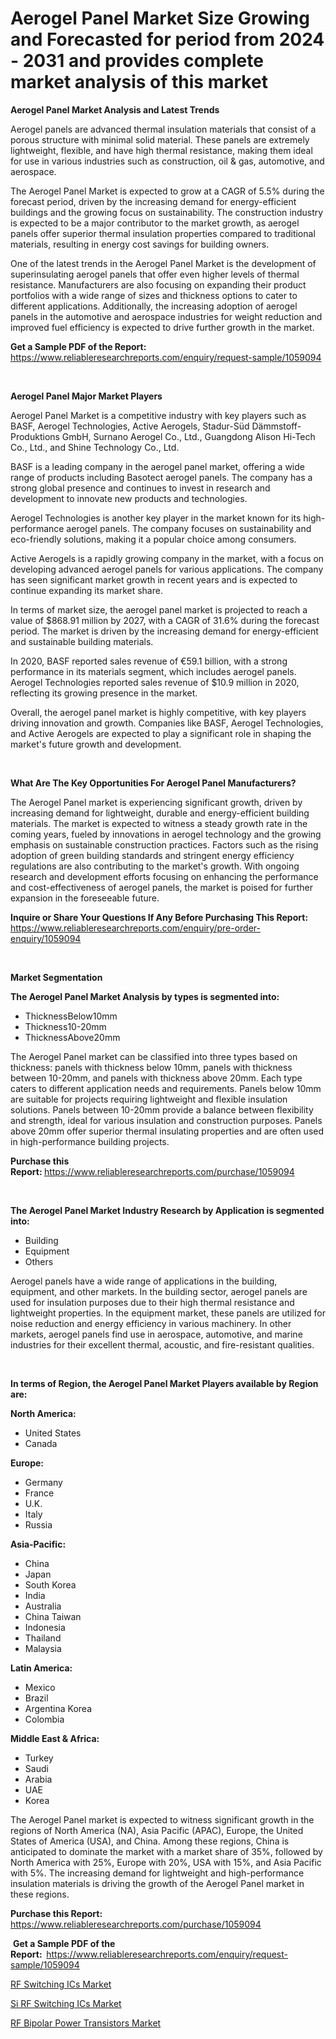 <p><h1>Aerogel Panel Market Size Growing and Forecasted for period from 2024 - 2031 and provides complete market analysis of this market</h1></p><p><strong>Aerogel Panel Market Analysis and Latest Trends</strong></p>
<p><p>Aerogel panels are advanced thermal insulation materials that consist of a porous structure with minimal solid material. These panels are extremely lightweight, flexible, and have high thermal resistance, making them ideal for use in various industries such as construction, oil & gas, automotive, and aerospace.</p><p>The Aerogel Panel Market is expected to grow at a CAGR of 5.5% during the forecast period, driven by the increasing demand for energy-efficient buildings and the growing focus on sustainability. The construction industry is expected to be a major contributor to the market growth, as aerogel panels offer superior thermal insulation properties compared to traditional materials, resulting in energy cost savings for building owners.</p><p>One of the latest trends in the Aerogel Panel Market is the development of superinsulating aerogel panels that offer even higher levels of thermal resistance. Manufacturers are also focusing on expanding their product portfolios with a wide range of sizes and thickness options to cater to different applications. Additionally, the increasing adoption of aerogel panels in the automotive and aerospace industries for weight reduction and improved fuel efficiency is expected to drive further growth in the market.</p></p>
<p><strong>Get a Sample PDF of the Report:&nbsp;</strong> <a href="https://www.reliableresearchreports.com/enquiry/request-sample/1059094">https://www.reliableresearchreports.com/enquiry/request-sample/1059094</a></p>
<p>&nbsp;</p>
<p><strong>Aerogel Panel Major Market Players</strong></p>
<p><p>Aerogel Panel Market is a competitive industry with key players such as BASF, Aerogel Technologies, Active Aerogels, Stadur-Süd Dämmstoff-Produktions GmbH, Surnano Aerogel Co., Ltd., Guangdong Alison Hi-Tech Co., Ltd., and Shine Technology Co., Ltd.</p><p>BASF is a leading company in the aerogel panel market, offering a wide range of products including Basotect aerogel panels. The company has a strong global presence and continues to invest in research and development to innovate new products and technologies.</p><p>Aerogel Technologies is another key player in the market known for its high-performance aerogel panels. The company focuses on sustainability and eco-friendly solutions, making it a popular choice among consumers.</p><p>Active Aerogels is a rapidly growing company in the market, with a focus on developing advanced aerogel panels for various applications. The company has seen significant market growth in recent years and is expected to continue expanding its market share.</p><p>In terms of market size, the aerogel panel market is projected to reach a value of $868.91 million by 2027, with a CAGR of 31.6% during the forecast period. The market is driven by the increasing demand for energy-efficient and sustainable building materials.</p><p>In 2020, BASF reported sales revenue of €59.1 billion, with a strong performance in its materials segment, which includes aerogel panels. Aerogel Technologies reported sales revenue of $10.9 million in 2020, reflecting its growing presence in the market.</p><p>Overall, the aerogel panel market is highly competitive, with key players driving innovation and growth. Companies like BASF, Aerogel Technologies, and Active Aerogels are expected to play a significant role in shaping the market's future growth and development.</p></p>
<p>&nbsp;</p>
<p><strong>What Are The Key Opportunities For Aerogel Panel Manufacturers?</strong></p>
<p><p>The Aerogel Panel market is experiencing significant growth, driven by increasing demand for lightweight, durable and energy-efficient building materials. The market is expected to witness a steady growth rate in the coming years, fueled by innovations in aerogel technology and the growing emphasis on sustainable construction practices. Factors such as the rising adoption of green building standards and stringent energy efficiency regulations are also contributing to the market's growth. With ongoing research and development efforts focusing on enhancing the performance and cost-effectiveness of aerogel panels, the market is poised for further expansion in the foreseeable future.</p></p>
<p><strong>Inquire or Share Your Questions If Any Before Purchasing This Report:</strong> <a href="https://www.reliableresearchreports.com/enquiry/pre-order-enquiry/1059094">https://www.reliableresearchreports.com/enquiry/pre-order-enquiry/1059094</a></p>
<p>&nbsp;</p>
<p><strong>Market Segmentation</strong></p>
<p><strong>The Aerogel Panel Market Analysis by types is segmented into:</strong></p>
<p><ul><li>ThicknessBelow10mm</li><li>Thickness10-20mm</li><li>ThicknessAbove20mm</li></ul></p>
<p><p>The Aerogel Panel market can be classified into three types based on thickness: panels with thickness below 10mm, panels with thickness between 10-20mm, and panels with thickness above 20mm. Each type caters to different application needs and requirements. Panels below 10mm are suitable for projects requiring lightweight and flexible insulation solutions. Panels between 10-20mm provide a balance between flexibility and strength, ideal for various insulation and construction purposes. Panels above 20mm offer superior thermal insulating properties and are often used in high-performance building projects.</p></p>
<p><strong>Purchase this Report:&nbsp;</strong><a href="https://www.reliableresearchreports.com/purchase/1059094">https://www.reliableresearchreports.com/purchase/1059094</a></p>
<p>&nbsp;</p>
<p><strong>The Aerogel Panel Market Industry Research by Application is segmented into:</strong></p>
<p><ul><li>Building</li><li>Equipment</li><li>Others</li></ul></p>
<p><p>Aerogel panels have a wide range of applications in the building, equipment, and other markets. In the building sector, aerogel panels are used for insulation purposes due to their high thermal resistance and lightweight properties. In the equipment market, these panels are utilized for noise reduction and energy efficiency in various machinery. In other markets, aerogel panels find use in aerospace, automotive, and marine industries for their excellent thermal, acoustic, and fire-resistant qualities.</p></p>
<p>&nbsp;</p>
<p><strong>In terms of Region, the Aerogel Panel Market Players available by Region are:</strong></p>
<p>
    <p> <strong> North America: </strong>
        <ul>
            <li>United States</li>
            <li>Canada</li>
        </ul>
        </p> 
    <p> <strong> Europe: </strong>
        <ul>
            <li>Germany</li>
            <li>France</li>
            <li>U.K.</li>
            <li>Italy</li>
            <li>Russia</li>
        </ul>
        </p> 
    <p> <strong> Asia-Pacific: </strong>
        <ul>
            <li>China</li>
            <li>Japan</li>
            <li>South Korea</li>
            <li>India</li>
            <li>Australia</li>
            <li>China Taiwan</li>
            <li>Indonesia</li>
            <li>Thailand</li>
            <li>Malaysia</li>
        </ul>
        </p> 
    <p> <strong> Latin America: </strong>
        <ul>
            <li>Mexico</li>
            <li>Brazil</li>
            <li>Argentina Korea</li>
            <li>Colombia</li>
        </ul>
        </p> 
    <p> <strong> Middle East & Africa: </strong>
        <ul>
            <li>Turkey</li>
            <li>Saudi</li>
            <li>Arabia</li>
            <li>UAE</li>
            <li>Korea</li>
        </ul>
    </p>
    </p>
<p><p>The Aerogel Panel market is expected to witness significant growth in the regions of North America (NA), Asia Pacific (APAC), Europe, the United States of America (USA), and China. Among these regions, China is anticipated to dominate the market with a market share of 35%, followed by North America with 25%, Europe with 20%, USA with 15%, and Asia Pacific with 5%. The increasing demand for lightweight and high-performance insulation materials is driving the growth of the Aerogel Panel market in these regions.</p></p>
<p><strong>Purchase this Report: </strong><a href="https://www.reliableresearchreports.com/purchase/1059094">https://www.reliableresearchreports.com/purchase/1059094</a></p>
<p>&nbsp;<strong>Get a Sample PDF of the Report:&nbsp;&nbsp;</strong><a href="https://www.reliableresearchreports.com/enquiry/request-sample/1059094">https://www.reliableresearchreports.com/enquiry/request-sample/1059094</a></p>
<p><strong></strong></p>
<p><p><a href="https://view.publitas.com/reportprime-1/rf-switching-ics-market-furnish-information-about-market-size-market-share-market-dynamics-and-projections-spanning-from-2023-to-2030/">RF Switching ICs Market</a></p><p><a href="https://view.publitas.com/reportprime-1/si-rf-switching-ics-market-a-comprehensive-report-of-its-market-share-growth-trends-2023-2030/">Si RF Switching ICs Market</a></p><p><a href="https://view.publitas.com/reportprime-1/rf-bipolar-power-transistors-market-challenges-opportunities-and-growth-drivers-and-major-market-players-forecasted-for-period-from-2023-2030/">RF Bipolar Power Transistors Market</a></p></p>